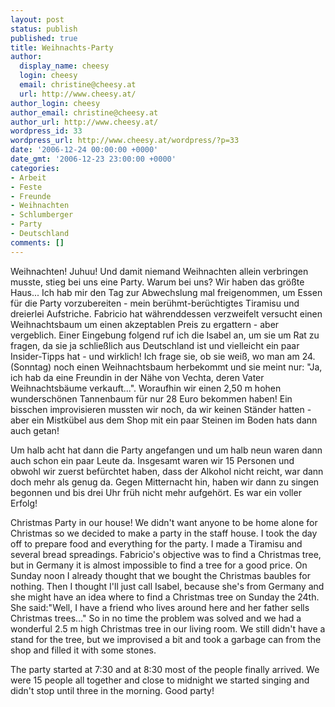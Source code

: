 ```yaml
---
layout: post
status: publish
published: true
title: Weihnachts-Party
author:
  display_name: cheesy
  login: cheesy
  email: christine@cheesy.at
  url: http://www.cheesy.at/
author_login: cheesy
author_email: christine@cheesy.at
author_url: http://www.cheesy.at/
wordpress_id: 33
wordpress_url: http://www.cheesy.at/wordpress/?p=33
date: '2006-12-24 00:00:00 +0000'
date_gmt: '2006-12-23 23:00:00 +0000'
categories:
- Arbeit
- Feste
- Freunde
- Weihnachten
- Schlumberger
- Party
- Deutschland
comments: []
---
```

<!--:de--><!-- 2869-->Weihnachten! Juhuu! Und damit niemand Weihnachten allein verbringen musste, stieg bei uns eine Party. Warum bei uns? Wir haben das größte Haus... Ich hab mir den Tag zur Abwechslung mal freigenommen, um Essen für die Party vorzubereiten - mein berühmt-berüchtigtes Tiramisu und dreierlei Aufstriche. Fabricio hat währenddessen verzweifelt versucht einen Weihnachtsbaum um einen akzeptablen Preis zu ergattern - aber vergeblich. Einer Eingebung folgend ruf ich die Isabel an, um sie um Rat zu fragen, da sie ja schließlich aus Deutschland ist und vielleicht ein paar Insider-Tipps hat - und wirklich! Ich frage sie, ob sie weiß, wo man am 24. (Sonntag) noch einen Weihnachtsbaum herbekommt und sie meint nur: "Ja, ich hab da eine Freundin in der Nähe von Vechta, deren Vater Weihnachtsbäume verkauft...". Woraufhin wir einen 2,50 m hohen wunderschönen Tannenbaum für nur 28 Euro bekommen haben! Ein bisschen improvisieren mussten wir noch, da wir keinen Ständer hatten - aber ein Mistkübel aus dem Shop mit ein paar Steinen im Boden hats dann auch getan!
Um halb acht hat dann die Party angefangen und um halb neun waren dann auch schon ein paar Leute da. Insgesamt waren wir 15 Personen und obwohl wir zuerst befürchtet haben, dass der Alkohol nicht reicht, war dann doch mehr als genug da. Gegen Mitternacht hin, haben wir dann zu singen begonnen und bis drei Uhr früh nicht mehr aufgehört. Es war ein voller Erfolg!
<!--:--><!--:en-->Christmas Party in our house! We didn't want anyone to be home alone for Christmas so we decided to make a party in the staff house. I took the day off to prepare food and everything for the party. I made a Tiramisu and several bread spreadings. Fabricio's objective was to find a Christmas tree, but in Germany it is almost impossible to find a tree for a good price. On Sunday noon I already thought that we bought the Christmas baubles for nothing. Then I thought I'll just call Isabel, because she's from Germany and she might have an idea where to find a Christmas tree on Sunday the 24th. She said:"Well, I have a friend who lives around here and her father sells Christmas trees..." So in no time the problem was solved and we had a wonderful 2.5 m high Christmas tree in our living room. We still didn't have a stand for the tree, but we improvised a bit and took a garbage can from the shop and filled it with some stones.
The party started at 7:30 and at 8:30 most of the people finally arrived. We were 15 people all together and close to midnight we started singing and didn't stop until three in the morning. Good party!
<!--:-->
